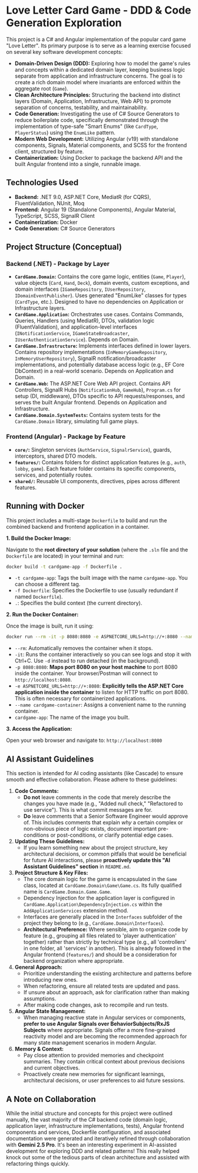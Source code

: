 # Love Letter Card Game - DDD & Code Generation Exploration

This project is a C# and Angular implementation of the popular card game "Love Letter". Its primary purpose is to serve as a learning exercise focused on several key software development concepts:

* **Domain-Driven Design (DDD):** Exploring how to model the game's rules and concepts within a dedicated domain layer, keeping business logic separate from application and infrastructure concerns. The goal is to create a rich domain model where invariants are enforced within the aggregate root (`Game`).
* **Clean Architecture Principles:** Structuring the backend into distinct layers (Domain, Application, Infrastructure, Web API) to promote separation of concerns, testability, and maintainability.
* **Code Generation:** Investigating the use of C# Source Generators to reduce boilerplate code, specifically demonstrated through the implementation of type-safe "Smart Enums" (like `CardType`, `PlayerStatus`) using the `EnumLike` pattern.
* **Modern Web Development:** Utilizing Angular (v19) with standalone components, Signals, Material components, and SCSS for the frontend client, structured by feature.
* **Containerization:** Using Docker to package the backend API and the built Angular frontend into a single, runnable image.

## Technologies Used

* **Backend:** .NET 9.0, ASP.NET Core, MediatR (for CQRS), FluentValidation, NUnit, Moq
* **Frontend:** Angular 19 (Standalone Components), Angular Material, TypeScript, SCSS, SignalR Client
* **Containerization:** Docker
* **Code Generation:** C# Source Generators

## Project Structure (Conceptual)

### Backend (.NET) - Package by Layer

* **`CardGame.Domain`:** Contains the core game logic, entities (`Game`, `Player`), value objects (`Card`, `Hand`, `Deck`), domain events, custom exceptions, and domain interfaces (`IGameRepository`, `IUserRepository`, `IDomainEventPublisher`). Uses generated "EnumLike" classes for types (`CardType`, etc.). Designed to have no dependencies on Application or Infrastructure layers.
* **`CardGame.Application`:** Orchestrates use cases. Contains Commands, Queries, Handlers (using MediatR), DTOs, validation logic (FluentValidation), and application-level interfaces (`INotificationService`, `IGameStateBroadcaster`, `IUserAuthenticationService`). Depends on Domain.
* **`CardGame.Infrastructure`:** Implements interfaces defined in lower layers. Contains repository implementations (`InMemoryGameRepository`, `InMemoryUserRepository`), SignalR notification/broadcaster implementations, and potentially database access logic (e.g., EF Core DbContext) in a real-world scenario. Depends on Application and Domain.
* **`CardGame.Web`:** The ASP.NET Core Web API project. Contains API Controllers, SignalR Hubs (`NotificationHub`, `GameHub`), `Program.cs` for setup (DI, middleware), DTOs specific to API requests/responses, and serves the built Angular frontend. Depends on Application and Infrastructure.
* **`CardGame.Domain.SystemTests`:** Contains system tests for the `CardGame.Domain` library, simulating full game plays.

### Frontend (Angular) - Package by Feature

* **`core/`:** Singleton services (`AuthService`, `SignalrService`), guards, interceptors, shared DTO models.
* **`features/`:** Contains folders for distinct application features (e.g., `auth`, `lobby`, `game`). Each feature folder contains its specific components, services, and potentially routes.
* **`shared/`:** Reusable UI components, directives, pipes across different features.

## Running with Docker

This project includes a multi-stage `Dockerfile` to build and run the combined backend and frontend application in a container.

**1. Build the Docker Image:**

Navigate to the **root directory of your solution** (where the `.sln` file and the `Dockerfile` are located) in your terminal and run:

```bash
docker build -t cardgame-app -f Dockerfile .
```

* `-t cardgame-app`: Tags the built image with the name `cardgame-app`. You can choose a different tag.
* `-f Dockerfile`: Specifies the Dockerfile to use (usually redundant if named `Dockerfile`).
* `.`: Specifies the build context (the current directory).

**2. Run the Docker Container:**

Once the image is built, run it using:

```bash
docker run --rm -it -p 8080:8080 -e ASPNETCORE_URLS=http://+:8080 --name cardgame-container cardgame-app
```

* `--rm`: Automatically removes the container when it stops.
* `-it`: Runs the container interactively so you can see logs and stop it with Ctrl+C. Use `-d` instead to run detached (in the background).
* `-p 8080:8080`: **Maps port 8080 on your host machine** to port 8080 inside the container. Your browser/Postman will connect to `http://localhost:8080`.
* `-e ASPNETCORE_URLS=http://+:8080`: **Explicitly tells the ASP.NET Core application inside the container** to listen for HTTP traffic on port 8080. This is often necessary for containerized applications.
* `--name cardgame-container`: Assigns a convenient name to the running container.
* `cardgame-app`: The name of the image you built.

**3. Access the Application:**

Open your web browser and navigate to: `http://localhost:8080`

## AI Assistant Guidelines

This section is intended for AI coding assistants (like Cascade) to ensure smooth and effective collaboration. Please adhere to these guidelines:

1.  **Code Comments:**
    *   **Do not** leave comments in the code that merely describe the changes you have made (e.g., "Added null check," "Refactored to use service"). This is what commit messages are for.
    *   **Do** leave comments that a Senior Software Engineer would approve of. This includes comments that explain *why* a certain complex or non-obvious piece of logic exists, document important pre-conditions or post-conditions, or clarify potential edge cases.
2.  **Updating These Guidelines:**
    *   If you learn something new about the project structure, key architectural decisions, or common pitfalls that would be beneficial for future AI interactions, please **proactively update this "AI Assistant Guidelines" section** in `README.md`.
3.  **Project Structure & Key Files:**
    *   The core domain logic for the game is encapsulated in the `Game` class, located at `CardGame.Domain\Game\Game.cs`. Its fully qualified name is `CardGame.Domain.Game.Game`.
    *   Dependency Injection for the application layer is configured in `CardGame.Application\DependencyInjection.cs` within the `AddApplicationServices` extension method.
    *   Interfaces are generally placed in the `Interfaces` subfolder of the project they belong to (e.g., `CardGame.Domain\Interfaces`).
    *   **Architectural Preference:** Where sensible, aim to organize code by feature (e.g., grouping all files related to 'player authentication' together) rather than strictly by technical type (e.g., all 'controllers' in one folder, all 'services' in another). This is already followed in the Angular frontend (`features/`) and should be a consideration for backend organization where appropriate.
4.  **General Approach:**
    *   Prioritize understanding the existing architecture and patterns before introducing new ones.
    *   When refactoring, ensure all related tests are updated and pass.
    *   If unsure about an approach, ask for clarification rather than making assumptions.
    * After making code changes, ask to recompile and run tests.
5.  **Angular State Management:**
    *   When managing reactive state in Angular services or components, **prefer to use Angular Signals over BehaviorSubjects/RxJS Subjects** where appropriate. Signals offer a more fine-grained reactivity model and are becoming the recommended approach for many state management scenarios in modern Angular.
6.  **Memory & Context:**
    *   Pay close attention to provided memories and checkpoint summaries. They contain critical context about previous decisions and current objectives.
    *   Proactively create new memories for significant learnings, architectural decisions, or user preferences to aid future sessions.

## A Note on Collaboration

While the initial structure and concepts for this project were outlined manually, the vast majority of the C# backend code (domain logic, application layer, infrastructure implementations, tests), Angular frontend components and services, Dockerfile configuration, and associated documentation were generated and iteratively refined through collaboration with **Gemini 2.5 Pro**. It's been an interesting experiment in AI-assisted development for exploring DDD and related patterns! This really helped knock out some of the tedious parts of clean architecture and assisted with refactoring things quickly.
